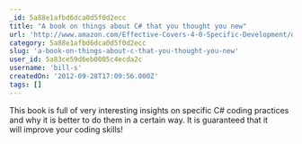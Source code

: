 ```yaml
---
_id: 5a88e1afbd6dca0d5f0d2ecc
title: "A book on things about C# that you thought you new"
url: 'http://www.amazon.com/Effective-Covers-4-0-Specific-Development/dp/0321658701'
category: 5a88e1afbd6dca0d5f0d2ecc
slug: 'a-book-on-things-about-c-that-you-thought-you-new'
user_id: 5a83ce59d6eb0005c4ecda2c
username: 'bill-s'
createdOn: '2012-09-28T17:09:56.000Z'
tags: []
---
```


This book is full of very interesting insights on specific C# coding practices and why it is better to do them in a certain way. It is guaranteed that it will improve your coding skills!
